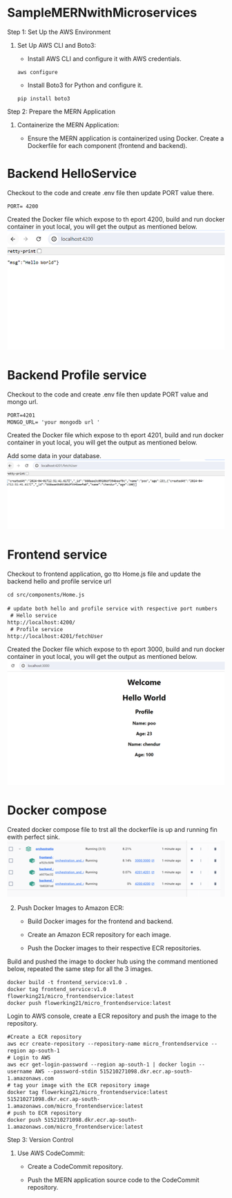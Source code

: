 # SampleMERNwithMicroservices

Step 1: Set Up the AWS Environment

1. Set Up AWS CLI and Boto3:
   - Install AWS CLI and configure it with AWS credentials.
    
   ```
   aws configure
   ```
    - Install Boto3 for Python and configure it.

   ```
   pip install boto3
   ```
   
Step 2: Prepare the MERN Application

1. Containerize the MERN Application:

   - Ensure the MERN application is containerized using Docker. Create a Dockerfile for each component (frontend and backend).

# Backend HelloService
Checkout to the code and create .env file then update PORT value there.
```
PORT= 4200
```
Created the Docker file which expose to th eport 4200, build and run docker container in yout local, you will get the output as mentioned below.
![alt text](backend_helloservice_localsetup.PNG)

# Backend Profile service 
Checkout to the code and create .env file then update PORT value and mongo url.
```
PORT=4201
MONGO_URL= 'your mongodb url ' 
```
Created the Docker file which expose to th eport 4201, build and run docker container in yout local, you will get the output as mentioned below.

Add some data in your database.
![alt text](backend_profileservice_localsetup.PNG)

# Frontend service 

Checkout to frontend application, go tto Home.js file and update the backend hello and profile service url
```
cd src/components/Home.js

# update both hello and profile service with respective port numbers
 # Hello service 
http://localhost:4200/     
 # Profile service 
http://localhost:4201/fetchUser             
```
Created the Docker file which expose to th eport 3000, build and run docker container in yout local, you will get the output as mentioned below.
![alt text](frontend_localsetup.PNG)

# Docker compose
Created docker compose file to trst all the dockerfile is up and running fin ewith perfect sink.
![alt text](<docker compose file.PNG>)

2. Push Docker Images to Amazon ECR:

   - Build Docker images for the frontend and backend.

   - Create an Amazon ECR repository for each image.

   - Push the Docker images to their respective ECR repositories.

Build and pushed the image to docker hub using the command mentioned below, repeated the same step for all the 3 images.
```
docker build -t frontend_service:v1.0 .
docker tag frontend_service:v1.0 flowerking21/micro_frontendservice:latest
docker push flowerking21/micro_frontendservice:latest
```
Login to AWS console, create a ECR repository and push the image to the repository.
```
#Create a ECR repository 
aws ecr create-repository --repository-name micro_frontendservice --region ap-south-1
# Login to AWS
aws ecr get-login-password --region ap-south-1 | docker login --username AWS --password-stdin 515210271098.dkr.ecr.ap-south-1.amazonaws.com
# tag your image with the ECR repository image
docker tag flowerking21/micro_frontendservice:latest 515210271098.dkr.ecr.ap-south-1.amazonaws.com/micro_frontendservice:latest
# push to ECR repository
docker push 515210271098.dkr.ecr.ap-south-1.amazonaws.com/micro_frontendservice:latest
```
Step 3: Version Control

1. Use AWS CodeCommit:

   - Create a CodeCommit repository.

   - Push the MERN application source code to the CodeCommit repository.